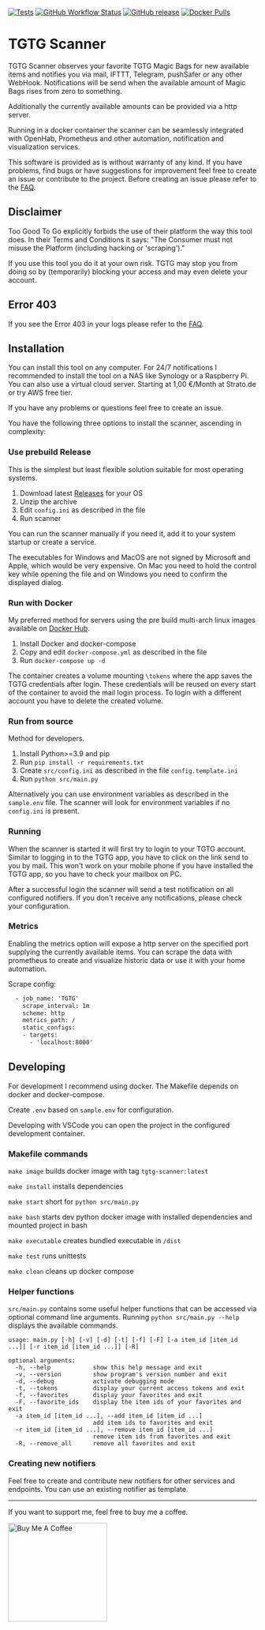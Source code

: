 [![Tests](https://github.com/Der-Henning/tgtg/actions/workflows/tests.yml/badge.svg)](https://github.com/Der-Henning/tgtg/actions/workflows/tests.yml)
[![GitHub Workflow Status](https://img.shields.io/github/actions/workflow/status/der-henning/tgtg/release.yml)](https://github.com/Der-Henning/tgtg/actions/workflows/release.yml)
[![GitHub release](https://img.shields.io/github/release/Der-Henning/tgtg?include_prereleases=&sort=semver&color=blue)](https://github.com/Der-Henning/tgtg/releases/)
[![Docker Pulls](https://img.shields.io/docker/pulls/derhenning/tgtg)](https://hub.docker.com/r/derhenning/tgtg)

# TGTG Scanner

TGTG Scanner observes your favorite TGTG Magic Bags for new available items and notifies you via mail, IFTTT, Telegram, pushSafer or any other WebHook. Notifications will be send when the available amount of Magic Bags rises from zero to something.

Additionally the currently available amounts can be provided via a http server.

Running in a docker container the scanner can be seamlessly integrated with OpenHab, Prometheus and other automation, notification and visualization services.

This software is provided as is without warranty of any kind. If you have problems, find bugs or have suggestions for improvement feel free to create an issue or contribute to the project. Before creating an issue please refer to the [FAQ](https://github.com/Der-Henning/tgtg/wiki/FAQ).

## Disclaimer

Too Good To Go explicitly forbids the use of their platform the way this tool does. In their Terms and Conditions it says: "The Consumer must not misuse the Platform (including hacking or 'scraping')."

If you use this tool you do it at your own risk. TGTG may stop you from doing so by (temporarily) blocking your access and may even delete your account.

## Error 403

If you see the Error 403 in your logs please refer to the [FAQ](https://github.com/Der-Henning/tgtg/wiki/FAQ#1-i-am-getting-error-403-all-the-time).

## Installation

You can install this tool on any computer. For 24/7 notifications I recommended to install the tool on a NAS like Synology or a Raspberry Pi. You can also use a virtual cloud server. Starting at 1,00 €/Month at Strato.de or try AWS free tier.

If you have any problems or questions feel free to create an issue.

You have the following three options to install the scanner, ascending in complexity:

### Use prebuild Release

This is the simplest but least flexible solution suitable for most operating systems.

1. Download latest [Releases](https://github.com/Der-Henning/tgtg/releases) for your OS
2. Unzip the archive
3. Edit ```config.ini``` as described in the file
4. Run scanner

You can run the scanner manually if you need it, add it to your system startup or create a service.

The executables for Windows and MacOS are not signed by Microsoft and Apple, which would be very expensive.
On Mac you need to hold the control key while opening the file and on Windows you need to confirm the displayed dialog.

### Run with Docker

My preferred method for servers using the pre build multi-arch linux images available on [Docker Hub](https://hub.docker.com/r/derhenning/tgtg).

1. Install Docker and docker-compose
2. Copy and edit ```docker-compose.yml``` as described in the file
3. Run ```docker-compose up -d```

The container creates a volume mounting ```\tokens``` where the app saves the TGTG credentials after login. These credentials will be reused on every start of the container to avoid the mail login process. To login with a different account you have to delete the created volume.

### Run from source

Method for developers.

1. Install Python>=3.9 and pip
2. Run ```pip install -r requirements.txt```
3. Create ```src/config.ini``` as described in the file ```config.template.ini```
4. Run ```python src/main.py```

Alternatively you can use environment variables as described in the ```sample.env``` file. The scanner will look for environment variables if no ```config.ini``` is present.

### Running

When the scanner is started it will first try to login to your TGTG account. Similar to logging in to the TGTG app, you have to click on the link send to you by mail. This won't work on your mobile phone if you have installed the TGTG app, so you have to check your mailbox on PC.

After a successful login the scanner will send a test notification on all configured notifiers. If you don't receive any notifications, please check your configuration.

### Metrics

Enabling the metrics option will expose a http server on the specified port supplying the currently available items. You can scrape the data with prometheus to create and visualize historic data or use it with your home automation.

Scrape config:

````xml
  - job_name: 'TGTG'
    scrape_interval: 1m
    scheme: http
    metrics_path: /
    static_configs:
    - targets:
      - 'localhost:8000'
````

## Developing

For development I recommend using docker. The Makefile depends on docker and docker-compose.

Create ```.env``` based on ```sample.env``` for configuration.

Developing with VSCode you can open the project in the configured development container.

### Makefile commands

```make image``` builds docker image with tag ```tgtg-scanner:latest```

```make install``` installs dependencies

```make start``` short for ```python src/main.py```

```make bash``` starts dev python docker image with installed dependencies and mounted project in bash

```make executable``` creates bundled executable in ```/dist```

```make test``` runs unittests

```make clean``` cleans up docker compose

### Helper functions

```src/main.py``` contains some useful helper functions that can be accessed via optional command line arguments. Running ```python src/main.py --help``` displays the available commands.

````
usage: main.py [-h] [-v] [-d] [-t] [-f] [-F] [-a item_id [item_id ...]] [-r item_id [item_id ...]] [-R]

optional arguments:
  -h, --help            show this help message and exit
  -v, --version         show program's version number and exit
  -d, --debug           activate debugging mode
  -t, --tokens          display your current access tokens and exit
  -f, --favorites       display your favorites and exit
  -F, --favorite_ids    display the item ids of your favorites and exit
  -a item_id [item_id ...], --add item_id [item_id ...]
                        add item ids to favorites and exit
  -r item_id [item_id ...], --remove item_id [item_id ...]
                        remove item ids from favorites and exit
  -R, --remove_all      remove all favorites and exit
````

### Creating new notifiers

Feel free to create and contribute new notifiers for other services and endpoints. You can use an existing notifier as template.

---
If you want to support me, feel free to buy me a coffee.

<a href="https://www.buymeacoffee.com/henning" target="_blank"><img src="https://cdn.buymeacoffee.com/buttons/v2/default-yellow.png" alt="Buy Me A Coffee" width="200"></a>
